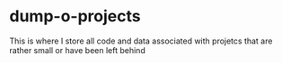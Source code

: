 # dump-o-projects
This is where I store all code and data associated with projetcs that are rather small or have been left behind

